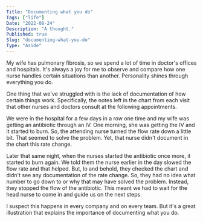 ```yaml
---
Title: "Documenting what you do"
Tags: ["life"]
Date: "2022-08-24"
Description: "A thought."
Published: true
Slug: "documenting-what-you-do"
Type: "Aside"
---
```

My wife has pulmonary fibrosis, so we spend a lot of time in doctor's offices and hospitals. It's always a joy for me to observe and compare how one nurse handles certain situations than another. Personality shines through everything you do.

One thing that we've struggled with is the lack of documentation of how certain things work. Specifically, the notes left in the chart from each visit that other nurses and doctors consult at the following appointments.

We were in the hospital for a few days in a row one time and my wife was getting an antibiotic through an IV. One morning, she was getting the IV and it started to burn. So, the attending nurse turned the flow rate down a little bit. That seemed to solve the problem. Yet, that nurse didn't document in the chart this rate change.

Later that same night, when the nurses started the antibiotic once more, it started to burn again. We told them the nurse earlier in the day slowed the flow rate and that helped. But, lo and behold, they checked the chart and didn't see any documentation of the rate change. So, they had no idea what number to go down to or why that may have solved the problem. Instead, they stopped the flow of the antibiotic. This meant we had to wait for the head nurse to come in and guide us on the next steps.

I suspect this happens in every company and on every team. But it's a great illustration that explains the importance of documenting what you do.